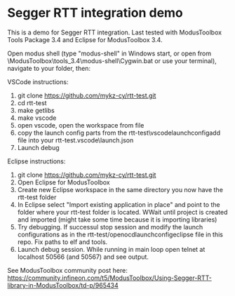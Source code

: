 # Segger RTT integration demo

This is a demo for Segger RTT integration. Last tested with ModusToolbox Tools Package 3.4 and Eclipse for ModusToolbox 3.4.

Open modus shell (type "modus-shell" in Windows start, or open from \ModusToolbox\tools_3.4\modus-shell\Cygwin.bat or use your terminal), navigate to your folder, then:

VSCode instructions:

1.	git clone https://github.com/mykz-cy/rtt-test.git
2.	cd rtt-test
3.	make getlibs
4.	make vscode
5.	open vscode, open the workspace from file
6.	copy the launch config parts from the rtt-test\vscodelaunchconfigadd file into your rtt-test\.vscode\launch.json
7.	Launch debug

Eclipse instructions:

1. git clone https://github.com/mykz-cy/rtt-test.git
2. Open Eclipse for ModusToolbox
3. Create new Eclipse workspace in the same directory you now have the rtt-test folder
4. In Eclipse select "Import existing application in place" and point to the folder where your rtt-test folder is located. WWait until project is created and imported (might take some time because it is importing libraries)
5. Try debugging. If successul stop session and modify the launch configurations as in the rtt-test/openocdlaunchconfigeclipse file in this repo. Fix paths to elf and tools.
6. Launch debug session. While running in main loop open telnet at localhost 50566 (and 50567) and see output.  


See ModusToolbox community post here: https://community.infineon.com/t5/ModusToolbox/Using-Segger-RTT-library-in-ModusToolbox/td-p/965434